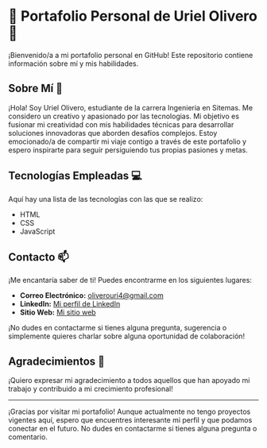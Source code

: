 # 🌟 Portafolio Personal de Uriel Olivero 🌱

¡Bienvenido/a a mi portafolio personal en GitHub! Este repositorio contiene información sobre mí y mis habilidades.

## Sobre Mí 💬

¡Hola! Soy Uriel Olivero, estudiante de la carrera Ingenieria en Sitemas. Me considero un creativo y apasionado por las tecnologias. Mi objetivo es fusionar mi creatividad con mis habilidades técnicas para desarrollar soluciones innovadoras que aborden desafíos complejos. Estoy emocionado/a de compartir mi viaje contigo a través de este portafolio y espero inspirarte para seguir persiguiendo tus propias pasiones y metas.

## Tecnologías Empleadas 💻

Aquí hay una lista de las tecnologías con las que se realizo:

- HTML
- CSS
- JavaScript

## Contacto 📫

¡Me encantaría saber de ti! Puedes encontrarme en los siguientes lugares:

- **Correo Electrónico:** oliverouri4@gmail.com
- **LinkedIn:** [Mi perfil de LinkedIn](https://www.linkedin.com/in/uriel-olivero-56584a285/)
- **Sitio Web:** [Mi sitio web](https://urielolivero.github.io/repositorio-UrielOlivero/)

¡No dudes en contactarme si tienes alguna pregunta, sugerencia o simplemente quieres charlar sobre alguna oportunidad de colaboración!

## Agradecimientos 🙏

¡Quiero expresar mi agradecimiento a todos aquellos que han apoyado mi trabajo y contribuido a mi crecimiento profesional!

---

¡Gracias por visitar mi portafolio! Aunque actualmente no tengo proyectos vigentes aquí, espero que encuentres interesante mi perfil y que podamos conectar en el futuro. No dudes en contactarme si tienes alguna pregunta o comentario.
